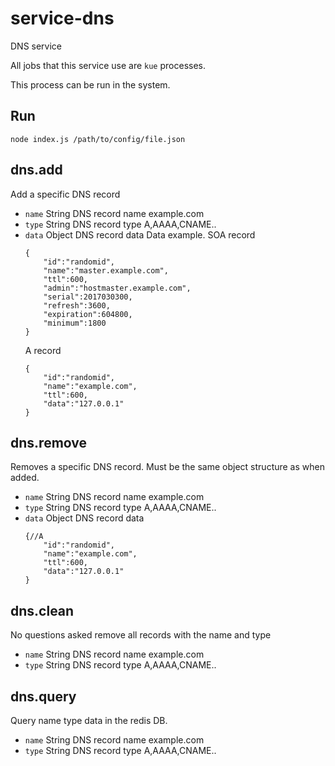 # service-dns
DNS service

All jobs that this service use are `kue` processes.

This process can be run in the system.

## Run
```
node index.js /path/to/config/file.json
```


## dns.add
Add a specific DNS record 
- `name` String DNS record name example.com
- `type` String DNS record type A,AAAA,CNAME..
- `data` Object DNS record data
	Data example.
	SOA record
	```
	{
		"id":"randomid",
		"name":"master.example.com",
		"ttl":600,
		"admin":"hostmaster.example.com",
		"serial":2017030300,
		"refresh":3600,
		"expiration":604800,
		"minimum":1800
	}
	```
	A record
	```
	{
		"id":"randomid",
		"name":"example.com",
		"ttl":600,
		"data":"127.0.0.1"
	}
	```
## dns.remove
Removes a specific DNS record. Must be the same object structure as when added.
- `name` String DNS record name example.com
- `type` String DNS record type A,AAAA,CNAME..
- `data` Object DNS record data
	```
	{//A
		"id":"randomid",
		"name":"example.com",
		"ttl":600,
		"data":"127.0.0.1"
	}
	```
## dns.clean
No questions asked remove all records with the name and type
- `name` String DNS record name example.com
- `type` String DNS record type A,AAAA,CNAME..

## dns.query
Query name type data in the redis DB.
- `name` String DNS record name example.com
- `type` String DNS record type A,AAAA,CNAME..
